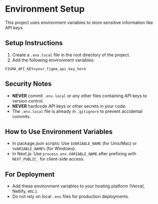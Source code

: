 # Environment Setup

This project uses environment variables to store sensitive information like API keys.

## Setup Instructions

1. Create a `.env.local` file in the root directory of the project.
2. Add the following environment variables:

```
FIGMA_API_KEY=your_figma_api_key_here
```

## Security Notes

- **NEVER** commit `.env.local` or any other files containing API keys to version control.
- **NEVER** hardcode API keys or other secrets in your code.
- The `.env.local` file is already in `.gitignore` to prevent accidental commits.

## How to Use Environment Variables

- In package.json scripts: Use `$VARIABLE_NAME` (for Unix/Mac) or `%VARIABLE_NAME%` (for Windows).
- In Next.js: Use `process.env.VARIABLE_NAME` after prefixing with `NEXT_PUBLIC_` for client-side access.

## For Deployment

- Add these environment variables to your hosting platform (Vercel, Netlify, etc.).
- Do not rely on local `.env` files for production deployments.
